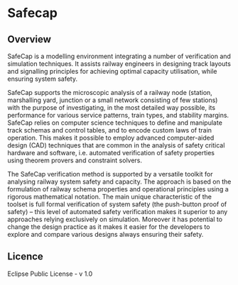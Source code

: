 # Safecap

## Overview

SafeCap is a modelling environment integrating a number of verification and simulation techniques. It assists railway engineers in designing track layouts and signalling principles for achieving optimal capacity utilisation, while ensuring system safety. 

SafeCap supports the microscopic analysis of a railway node (station, marshalling yard, junction or a small network consisting of few stations) with the purpose of investigating, in the most detailed way possible, its performance for various service patterns, train types, and stability margins. SafeCap relies on computer science techniques to define and manipulate track schemas and control tables, and to encode custom laws of train operation. This makes it possible to employ advanced computer-aided design (CAD) techniques that are common in the analysis of safety critical hardware and software, i.e. automated verification of safety properties using theorem provers and constraint solvers.

The SafeCap verification method is supported by a versatile toolkit for analysing railway system safety and capacity. The approach is based on the formulation of railway schema properties and operational principles using a rigorous mathematical notation. The main unique characteristic of the toolset is full formal verification of system safety (the push-button proof of safety) – this level of automated safety verification makes it superior to any approaches relying exclusively on simulation. Moreover it has potential to change the design practice as it makes it easier for the developers to explore and compare various designs always ensuring their safety.

## Licence

Eclipse Public License - v 1.0
